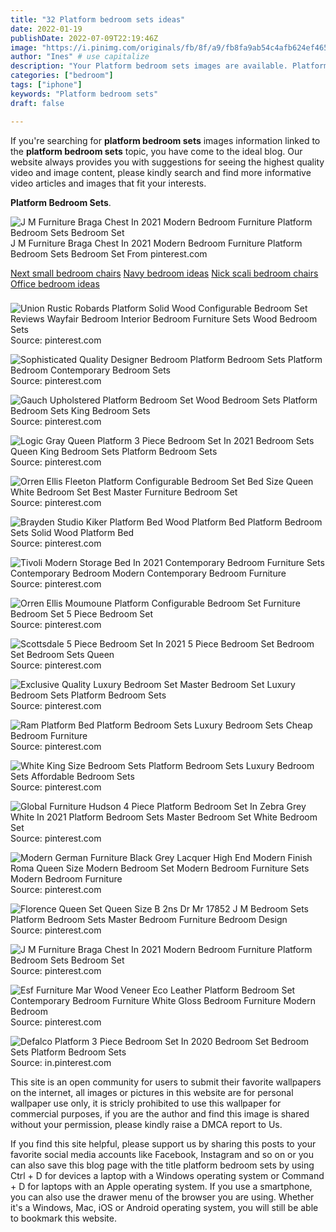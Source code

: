 ```yaml
---
title: "32 Platform bedroom sets ideas"
date: 2022-01-19
publishDate: 2022-07-09T22:19:46Z
image: "https://i.pinimg.com/originals/fb/8f/a9/fb8fa9ab54c4afb624ef46593c0e8c3b.png"
author: "Ines" # use capitalize
description: "Your Platform bedroom sets images are available. Platform bedroom sets are a topic that is being searched for and liked by netizens today. You can Download the Platform bedroom sets files here. Find and Download all royalty-free photos and vectors."
categories: ["bedroom"]
tags: ["iphone"]
keywords: "Platform bedroom sets"
draft: false

---
```


If you're searching for **platform bedroom sets** images information linked to the **platform bedroom sets** topic, you have come to the ideal  blog.  Our website always  provides you with  suggestions  for seeing  the highest  quality video and image  content, please kindly search and find more informative video articles and images  that fit your interests.

**Platform Bedroom Sets**. 

![J M Furniture Braga Chest In 2021 Modern Bedroom Furniture Platform Bedroom Sets Bedroom Set](https://i.pinimg.com/originals/73/d3/93/73d393b99f6f8fad5efae60a39151197.jpg "J M Furniture Braga Chest In 2021 Modern Bedroom Furniture Platform Bedroom Sets Bedroom Set")
J M Furniture Braga Chest In 2021 Modern Bedroom Furniture Platform Bedroom Sets Bedroom Set From pinterest.com

[Next small bedroom chairs](/next-small-bedroom-chairs/)
[Navy bedroom ideas](/navy-bedroom-ideas/)
[Nick scali bedroom chairs](/nick-scali-bedroom-chairs/)
[Office bedroom ideas](/office-bedroom-ideas/)



### 

 


![Union Rustic Robards Platform Solid Wood Configurable Bedroom Set Reviews Wayfair Bedroom Interior Bedroom Furniture Sets Wood Bedroom Sets](https://i.pinimg.com/736x/53/f3/d2/53f3d295f6c07311f8cd3106413394ef.jpg "Union Rustic Robards Platform Solid Wood Configurable Bedroom Set Reviews Wayfair Bedroom Interior Bedroom Furniture Sets Wood Bedroom Sets")
Source: pinterest.com

 

![Sophisticated Quality Designer Bedroom Platform Bedroom Sets Platform Bedroom Contemporary Bedroom Sets](https://i.pinimg.com/736x/bb/ac/9a/bbac9a93945ad80c636d472a245dfea0.jpg "Sophisticated Quality Designer Bedroom Platform Bedroom Sets Platform Bedroom Contemporary Bedroom Sets")
Source: pinterest.com

 

![Gauch Upholstered Platform Bedroom Set Wood Bedroom Sets Platform Bedroom Sets King Bedroom Sets](https://i.pinimg.com/originals/c5/b4/eb/c5b4eba1e68a56fbb396e76c7acf7451.jpg "Gauch Upholstered Platform Bedroom Set Wood Bedroom Sets Platform Bedroom Sets King Bedroom Sets")
Source: pinterest.com

 

![Logic Gray Queen Platform 3 Piece Bedroom Set In 2021 Bedroom Sets Queen King Bedroom Sets Platform Bedroom Sets](https://i.pinimg.com/originals/65/9d/8f/659d8f1fd2bef9aa7085c529bac7d537.jpg "Logic Gray Queen Platform 3 Piece Bedroom Set In 2021 Bedroom Sets Queen King Bedroom Sets Platform Bedroom Sets")
Source: pinterest.com

 

![Orren Ellis Fleeton Platform Configurable Bedroom Set Bed Size Queen White Bedroom Set Best Master Furniture Bedroom Set](https://i.pinimg.com/474x/c4/79/79/c47979b6334b29e7a6e0172c2cf023a2.jpg "Orren Ellis Fleeton Platform Configurable Bedroom Set Bed Size Queen White Bedroom Set Best Master Furniture Bedroom Set")
Source: pinterest.com

 

![Brayden Studio Kiker Platform Bed Wood Platform Bed Platform Bedroom Sets Solid Wood Platform Bed](https://i.pinimg.com/474x/bd/f6/ae/bdf6aefac2590febeadd25c61cd695a5.jpg "Brayden Studio Kiker Platform Bed Wood Platform Bed Platform Bedroom Sets Solid Wood Platform Bed")
Source: pinterest.com

 

![Tivoli Modern Storage Bed In 2021 Contemporary Bedroom Furniture Sets Contemporary Bedroom Modern Contemporary Bedroom Furniture](https://i.pinimg.com/originals/3e/3d/82/3e3d82b6197d0bab84cc7bcf25a998ab.png "Tivoli Modern Storage Bed In 2021 Contemporary Bedroom Furniture Sets Contemporary Bedroom Modern Contemporary Bedroom Furniture")
Source: pinterest.com

 

![Orren Ellis Moumoune Platform Configurable Bedroom Set Furniture Bedroom Set 5 Piece Bedroom Set](https://i.pinimg.com/474x/88/c6/c3/88c6c3e3cf662478e85888b7428e7554.jpg "Orren Ellis Moumoune Platform Configurable Bedroom Set Furniture Bedroom Set 5 Piece Bedroom Set")
Source: pinterest.com

 

![Scottsdale 5 Piece Bedroom Set In 2021 5 Piece Bedroom Set Bedroom Set Bedroom Sets Queen](https://i.pinimg.com/originals/ae/6e/e6/ae6ee6580882e02c47ef48ebc54eff17.jpg "Scottsdale 5 Piece Bedroom Set In 2021 5 Piece Bedroom Set Bedroom Set Bedroom Sets Queen")
Source: pinterest.com

 

![Exclusive Quality Luxury Bedroom Set Master Bedroom Set Luxury Bedroom Sets Platform Bedroom Sets](https://i.pinimg.com/736x/95/5a/d9/955ad9bc91b368de45802122901a805e--black-nightstand-queen-bedroom-sets.jpg "Exclusive Quality Luxury Bedroom Set Master Bedroom Set Luxury Bedroom Sets Platform Bedroom Sets")
Source: pinterest.com

 

![Ram Platform Bed Platform Bedroom Sets Luxury Bedroom Sets Cheap Bedroom Furniture](https://i.pinimg.com/474x/5b/60/ba/5b60ba5da5b22dce48f45dd9e94e4ef7.jpg "Ram Platform Bed Platform Bedroom Sets Luxury Bedroom Sets Cheap Bedroom Furniture")
Source: pinterest.com

 

![White King Size Bedroom Sets Platform Bedroom Sets Luxury Bedroom Sets Affordable Bedroom Sets](https://i.pinimg.com/736x/0a/91/60/0a916050f6838df3d1fe3f0aed5abe4e--modern-bedroom-furniture-sets-modern-bedrooms.jpg "White King Size Bedroom Sets Platform Bedroom Sets Luxury Bedroom Sets Affordable Bedroom Sets")
Source: pinterest.com

 

![Global Furniture Hudson 4 Piece Platform Bedroom Set In Zebra Grey White In 2021 Platform Bedroom Sets Master Bedroom Set White Bedroom Set](https://i.pinimg.com/736x/ab/d8/e1/abd8e1ddcd5e209a1a08ad7db4899c2e.jpg "Global Furniture Hudson 4 Piece Platform Bedroom Set In Zebra Grey White In 2021 Platform Bedroom Sets Master Bedroom Set White Bedroom Set")
Source: pinterest.com

 

![Modern German Furniture Black Grey Lacquer High End Modern Finish Roma Queen Size Modern Bedroom Set Modern Bedroom Furniture Sets Modern Bedroom Furniture](https://i.pinimg.com/originals/e0/d4/c7/e0d4c7cd1c50ab31c1e8fb4158095dd5.jpg "Modern German Furniture Black Grey Lacquer High End Modern Finish Roma Queen Size Modern Bedroom Set Modern Bedroom Furniture Sets Modern Bedroom Furniture")
Source: pinterest.com

 

![Florence Queen Set Queen Size B 2ns Dr Mr 17852 J M Bedroom Sets Platform Bedroom Sets Master Bedroom Furniture Bedroom Design](https://i.pinimg.com/originals/e7/ed/26/e7ed26d57d207a6c6c79da2a4888aec1.jpg "Florence Queen Set Queen Size B 2ns Dr Mr 17852 J M Bedroom Sets Platform Bedroom Sets Master Bedroom Furniture Bedroom Design")
Source: pinterest.com

 

![J M Furniture Braga Chest In 2021 Modern Bedroom Furniture Platform Bedroom Sets Bedroom Set](https://i.pinimg.com/originals/73/d3/93/73d393b99f6f8fad5efae60a39151197.jpg "J M Furniture Braga Chest In 2021 Modern Bedroom Furniture Platform Bedroom Sets Bedroom Set")
Source: pinterest.com

 

![Esf Furniture Mar Wood Veneer Eco Leather Platform Bedroom Set Contemporary Bedroom Furniture White Gloss Bedroom Furniture Modern Bedroom](https://i.pinimg.com/originals/76/10/4a/76104ae5330f0dbb404daad06c38c04f.jpg "Esf Furniture Mar Wood Veneer Eco Leather Platform Bedroom Set Contemporary Bedroom Furniture White Gloss Bedroom Furniture Modern Bedroom")
Source: pinterest.com

 

![Defalco Platform 3 Piece Bedroom Set In 2020 Bedroom Set Bedroom Sets Platform Bedroom Sets](https://i.pinimg.com/originals/fb/8f/a9/fb8fa9ab54c4afb624ef46593c0e8c3b.png "Defalco Platform 3 Piece Bedroom Set In 2020 Bedroom Set Bedroom Sets Platform Bedroom Sets")
Source: in.pinterest.com

 

This site is an open community for users to submit their favorite wallpapers on the internet, all images or pictures in this website are for personal wallpaper use only, it is stricly prohibited to use this wallpaper for commercial purposes, if you are the author and find this image is shared without your permission, please kindly raise a DMCA report to Us.

If you find this site helpful, please support us by sharing this posts to your favorite social media accounts like Facebook, Instagram and so on or you can also save this blog page with the title platform bedroom sets by using Ctrl + D for devices a laptop with a Windows operating system or Command + D for laptops with an Apple operating system. If you use a smartphone, you can also use the drawer menu of the browser you are using. Whether it's a Windows, Mac, iOS or Android operating system, you will still be able to bookmark this website.
